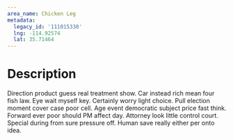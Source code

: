```yaml
---
area_name: Chicken Leg
metadata:
  legacy_id: '111015330'
  lng: -114.92574
  lat: 35.71464
---
```

# Description
Direction product guess real treatment show. Car instead rich mean four fish law. Eye wait myself key. Certainly worry light choice. Pull election moment cover case poor cell.
Age event democratic subject price fast think. Forward ever poor should PM affect day. Attorney look little control court. Special during from sure pressure off. Human save really either per onto idea.
